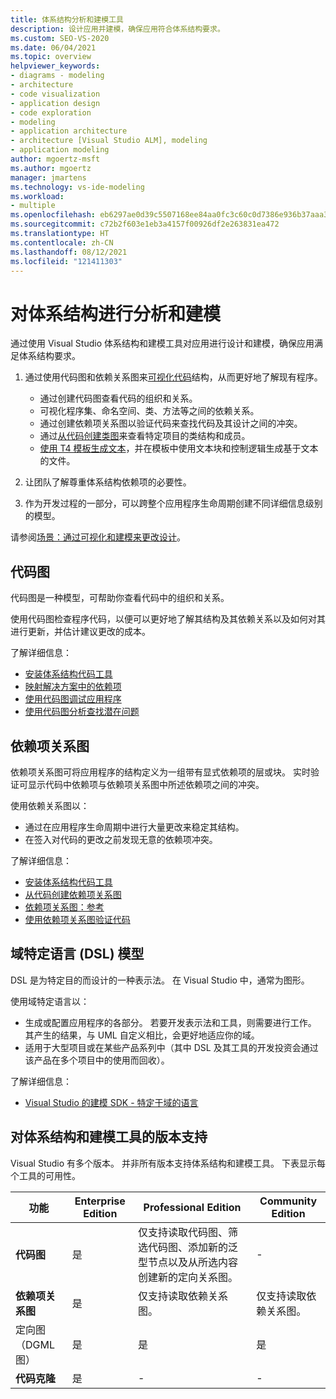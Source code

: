 ```yaml
---
title: 体系结构分析和建模工具
description: 设计应用并建模，确保应用符合体系结构要求。
ms.custom: SEO-VS-2020
ms.date: 06/04/2021
ms.topic: overview
helpviewer_keywords:
- diagrams - modeling
- architecture
- code visualization
- application design
- code exploration
- modeling
- application architecture
- architecture [Visual Studio ALM], modeling
- application modeling
author: mgoertz-msft
ms.author: mgoertz
manager: jmartens
ms.technology: vs-ide-modeling
ms.workload:
- multiple
ms.openlocfilehash: eb6297ae0d39c5507168ee84aa0fc3c60c0d7386e936b37aaa3be6704c48afd3
ms.sourcegitcommit: c72b2f603e1eb3a4157f00926df2e263831ea472
ms.translationtype: HT
ms.contentlocale: zh-CN
ms.lasthandoff: 08/12/2021
ms.locfileid: "121411303"
---
```

# <a name="analyze-and-model-your-architecture"></a>对体系结构进行分析和建模

通过使用 Visual Studio 体系结构和建模工具对应用进行设计和建模，确保应用满足体系结构要求。

1. 通过使用代码图和依赖关系图来[可视化代码](visualize-code.md)结构，从而更好地了解现有程序。
    - 通过创建代码图查看代码的组织和关系。 
    - 可视化程序集、命名空间、类、方法等之间的依赖关系。
    - 通过创建依赖项关系图以验证代码来查找代码及其设计之间的冲突。
    - 通过[从代码创建类图](../ide/class-designer/designing-and-viewing-classes-and-types.md)来查看特定项目的类结构和成员。
    - [使用 T4 模板生成文本](../modeling/code-generation-and-t4-text-templates.md)，并在模板中使用文本块和控制逻辑生成基于文本的文件。 
    
1. 让团队了解尊重体系结构依赖项的必要性。

1. 作为开发过程的一部分，可以跨整个应用程序生命周期创建不同详细信息级别的模型。

请参阅[场景：通过可视化和建模来更改设计](../modeling/scenario-change-your-design-using-visualization-and-modeling.md)。

## <a name="code-maps"></a>代码图

代码图是一种模型，可帮助你查看代码中的组织和关系。

使用代码图检查程序代码，以便可以更好地了解其结构及其依赖关系以及如何对其进行更新，并估计建议更改的成本。

了解详细信息：
- [安装体系结构代码工具](install-architecture-tools.md)
- [映射解决方案中的依赖项](../modeling/map-dependencies-across-your-solutions.md)
- [使用代码图调试应用程序](../modeling/use-code-maps-to-debug-your-applications.md)
- [使用代码图分析查找潜在问题](../modeling/find-potential-problems-using-code-map-analyzers.md)

## <a name="dependency-diagrams"></a>依赖项关系图

依赖项关系图可将应用程序的结构定义为一组带有显式依赖项的层或块。 实时验证可显示代码中依赖项与依赖项关系图中所述依赖项之间的冲突。

使用依赖关系图以： 
- 通过在应用程序生命周期中进行大量更改来稳定其结构。
- 在签入对代码的更改之前发现无意的依赖项冲突。

了解详细信息：
- [安装体系结构代码工具](install-architecture-tools.md)
- [从代码创建依赖项关系图](../modeling/create-layer-diagrams-from-your-code.md)
- [依赖项关系图：参考](../modeling/layer-diagrams-reference.md)
- [使用依赖项关系图验证代码](../modeling/validate-code-with-layer-diagrams.md)

## <a name="domain-specific-language-dsl-models"></a>域特定语言 (DSL) 模型

DSL 是为特定目的而设计的一种表示法。 在 Visual Studio 中，通常为图形。

使用域特定语言以： 
- 生成或配置应用程序的各部分。 若要开发表示法和工具，则需要进行工作。 其产生的结果，与 UML 自定义相比，会更好地适应你的域。
- 适用于大型项目或在某些产品系列中（其中 DSL 及其工具的开发投资会通过该产品在多个项目中的使用而回收）。

了解详细信息：
- [Visual Studio 的建模 SDK - 特定于域的语言](../modeling/modeling-sdk-for-visual-studio-domain-specific-languages.md)


## <a name="edition-support-for-architecture-and-modeling-tools"></a><a name="VersionSupport" />对体系结构和建模工具的版本支持

Visual Studio 有多个版本。 并非所有版本支持体系结构和建模工具。 下表显示每个工具的可用性。

|**功能**|**Enterprise Edition**|**Professional Edition**|**Community Edition**|
|-|-|-|-|
|**代码图**|是|仅支持读取代码图、筛选代码图、添加新的泛型节点以及从所选内容创建新的定向关系图。|-|
|**依赖项关系图**|是|仅支持读取依赖关系图。|仅支持读取依赖关系图。|
|定向图（DGML 图）|是|是|是|
|**代码克隆**|是|-|-|
